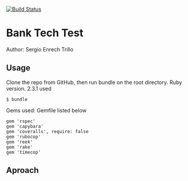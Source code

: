 [![Build Status](https://travis-ci.org/tigretoncio/airport_challenge.svg?branch=master)](https://travis-ci.org/tigretoncio/airport_challenge)

# Bank Tech Test

Author: Sergio Enrech Trillo

## Usage
Clone the repo from GitHub, then run bundle on the root directory.
Ruby version. 2.3.1 used

```
$ bundle
```
Gems used: Gemfile listed below

```
gem 'rspec'
gem 'capybara'
gem 'coveralls', require: false
gem 'rubocop'
gem 'reek'
gem 'rake'
gem 'timecop'

```

## Aproach

